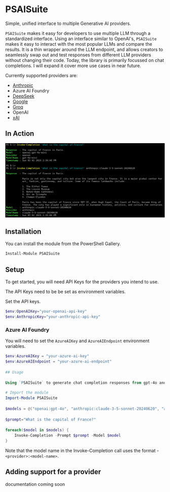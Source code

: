 # PSAISuite

Simple, unified interface to multiple Generative AI providers.

`PSAISuite` makes it easy for developers to use multiple LLM through a standardized interface. Using an interface similar to OpenAI's, `PSAISuite` makes it easy to interact with the most popular LLMs and compare the results. It is a thin wrapper around the LLM endpoint, and allows creators to seamlessly swap out and test responses from different LLM providers without changing their code. Today, the library is primarily focussed on chat completions. I will expand it cover more use cases in near future.

Currently supported providers are:

- [Anthropic](guides/antrhopic.md)
- Azure AI Foundry
- [DeepSeek](guides/deepseek.md)
- [Google](guides/google.md)
- [Groq](guides/groq.md)
- OpenAI
- [xAI](guides/xai.md)

## In Action

![alt text](assets/InvokeCompletion.png)

## Installation
You can install the module from the PowerShell Gallery.

```powershell
Install-Module PSAISuite
```

## Setup
To get started, you will need API Keys for the providers you intend to use.

The API Keys need to be be set as environment variables.

Set the API keys.

```powershell
$env:OpenAIKey="your-openai-api-key"
$env:AnthropicKey="your-anthropic-api-key"
```

### Azure AI Foundry

You will need to set the `AzureAIKey` and `AzureAIEndpoint` environment variables.

```powershell
$env:AzureAIKey = "your-azure-ai-key"
$env:AzureAIEndpoint = "your-azure-ai-endpoint"

## Usage

Using `PSAISuite` to generate chat completion responses from gpt-4o and claude-3-5-sonnet.

```

```powershell
# Import the module
Import-Module PSAISuite

$models = @("openai:gpt-4o", "anthropic:claude-3-5-sonnet-20240620", "azureai:gpt-4o")

$prompt="What is the capital of France?"

foreach($model in $models) {
    Invoke-Completion -Prompt $prompt -Model $model
}
```

Note that the model name in the Invoke-Completion call uses the format - `<provider>:<model-name>`.

## Adding support for a provider

documentation coming soon